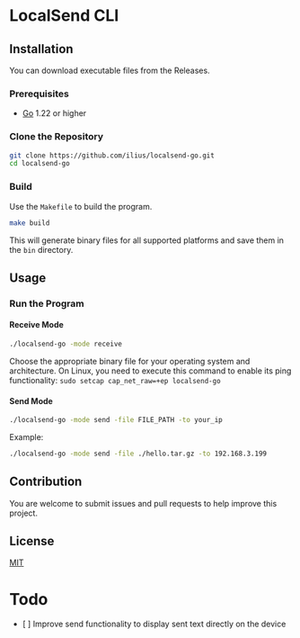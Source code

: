 # LocalSend CLI

## Installation

You can download executable files from the Releases.

### Prerequisites

- [Go](https://golang.org/dl/) 1.22 or higher

### Clone the Repository

```sh
git clone https://github.com/ilius/localsend-go.git
cd localsend-go
```

### Build

Use the `Makefile` to build the program.

```sh
make build
```

This will generate binary files for all supported platforms and save them in the `bin` directory.

## Usage

### Run the Program

#### Receive Mode

```sh
./localsend-go -mode receive
```

Choose the appropriate binary file for your operating system and architecture.
On Linux, you need to execute this command to enable its ping functionality:
`sudo setcap cap_net_raw=+ep localsend-go`

#### Send Mode

```sh
./localsend-go -mode send -file FILE_PATH -to your_ip
```

Example:

```sh
./localsend-go -mode send -file ./hello.tar.gz -to 192.168.3.199
```

## Contribution

You are welcome to submit issues and pull requests to help improve this project.

## License

[MIT](LICENSE)

# Todo

- \[ \] Improve send functionality to display sent text directly on the device
